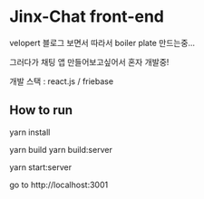 # Jinx-Chat front-end 

velopert 블로그 보면서 따라서 boiler plate 만드는중...

그러다가 채팅 앱 만들어보고싶어서 혼자 개발중!


개발 스택 : react.js / friebase

## How to run
yarn install

yarn build
yarn build:server

yarn start:server

go to http://localhost:3001